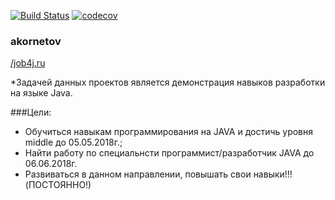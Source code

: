 [![Build Status](https://travis-ci.org/alekszane/akornetov.svg?branch=master)](https://travis-ci.org/alekszane/akornetov)
[![codecov](https://codecov.io/gh/alekszane/akornetov/branch/master/graph/badge.svg)](https://codecov.io/gh/alekszane/akornetov)
### akornetov

[/job4j.ru](http://job4j.ru/)

*Задачей данных проектов является демонстрация навыков разработки на языке Java.

###Цели:

* Обучиться навыкам программирования на JAVA и достичь уровня middle до 05.05.2018г.;
* Найти работу по специальнсти программист/разработчик JAVA до 06.06.2018г.
* Развиваться в данном направлении, повышать свои навыки!!!(ПОСТОЯННО!)


